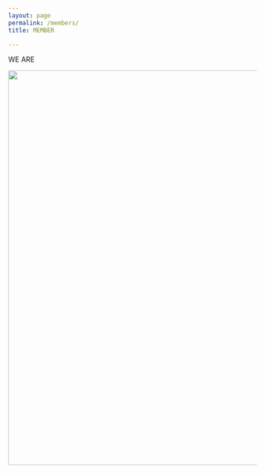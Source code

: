 ```yaml
---
layout: page
permalink: /members/
title: MEMBER

---
```


<!DOCTYPE html>
<html lang="en" >
<head>
  <meta charset="UTF-8">
  <link rel="stylesheet" href="/css/member.css">

</head>

<body>
<div class="container">
    <p>WE ARE <span class="typed-text"></span><span class="cursor">&nbsp;</span></p>
  </div>

  <script  src="/js/member.js"></script>

  <img src="/img/welcome.png" width="800px">

</body>
</html>
 
